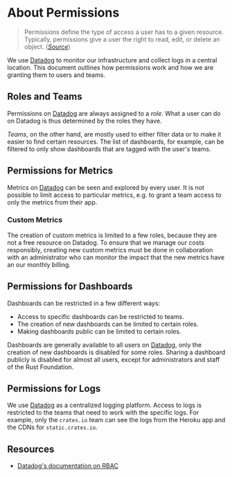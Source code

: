 # About Permissions

> Permissions define the type of access a user has to a given resource.
> Typically, permissions give a user the right to read, edit, or delete an
> object.
> (_[Source](https://docs.datadoghq.com/account_management/rbac/permissions/)_)

We use [Datadog] to monitor our infrastructure and collect logs in a central
location. This document outlines how permissions work and how we are granting
them to users and teams.

## Roles and Teams

Permissions on [Datadog] are always assigned to a _role_. What a user can do on
Datadog is thus determined by the roles they have.

_Teams_, on the other hand, are mostly used to either filter data or to make it
easier to find certain resources. The list of dashboards, for example, can be
filtered to only show dashboards that are tagged with the user's teams.

## Permissions for Metrics

Metrics on [Datadog] can be seen and explored by every user. It is not possible
to limit access to particular metrics, e.g. to grant a team access to only the
metrics from their app.

### Custom Metrics

The creation of custom metrics is limited to a few roles, because they are not a
free resource on Datadog. To ensure that we manage our costs responsibly,
creating new custom metrics must be done in collaboration with an administrator
who can monitor the impact that the new metrics have an our monthly billing.

## Permissions for Dashboards

Dashboards can be restricted in a few different ways:

- Access to specific dashboards can be restricted to teams.
- The creation of new dashboards can be limited to certain roles.
- Making dashboards public can be limited to certain roles.

Dashboards are generally available to all users on [Datadog], only the creation
of new dashboards is disabled for some roles. Sharing a dashboard publicly is
disabled for almost all users, except for administrators and staff of the Rust
Foundation.

## Permissions for Logs

We use [Datadog] as a centralized logging platform. Access to logs is restricted
to the teams that need to work with the specific logs. For example, only the
`crates.io` team can see the logs from the Heroku app and the CDNs for
`static.crates.io`.

## Resources

- [Datadog's documentation on RBAC](https://docs.datadoghq.com/account_management/rbac/permissions/)

[datadog]: ./README.md
